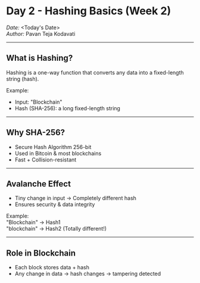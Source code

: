 # Day 2 - Hashing Basics (Week 2)
*Date:* <Today's Date>  
*Author:* Pavan Teja Kodavati  

---

## What is Hashing?
Hashing is a one-way function that converts any data into a fixed-length string (hash).  

Example:  
- Input: "Blockchain"  
- Hash (SHA-256): a long fixed-length string  

---

## Why SHA-256?
- Secure Hash Algorithm 256-bit
- Used in Bitcoin & most blockchains
- Fast + Collision-resistant

---

## Avalanche Effect
- Tiny change in input → Completely different hash
- Ensures security & data integrity  

Example:  
"Blockchain" → Hash1  
"blockchain" → Hash2 (Totally different!)

---

## Role in Blockchain
- Each block stores data + hash
- Any change in data → hash changes → tampering detected